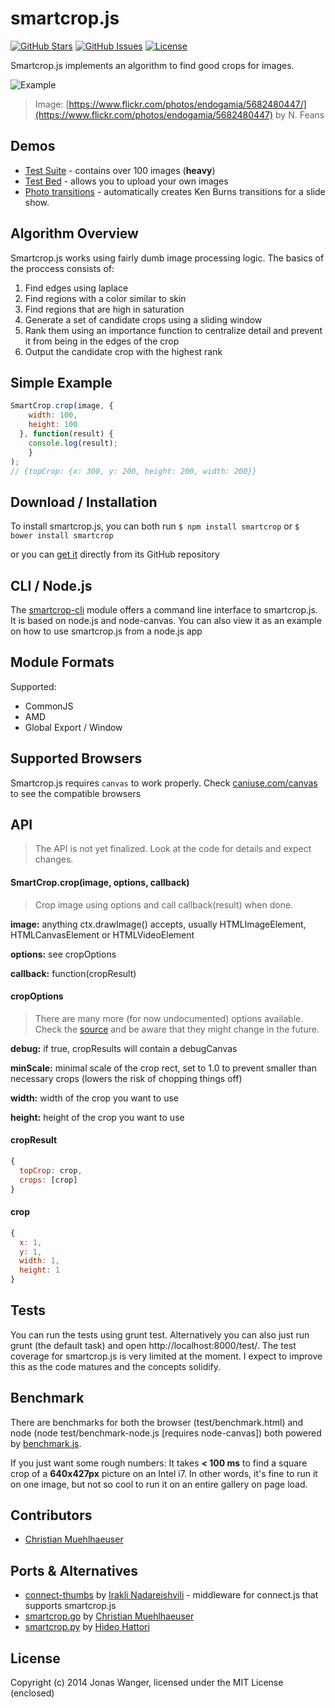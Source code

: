 smartcrop.js
============

[![GitHub Stars](https://img.shields.io/github/stars/jwagner/smartcrop.js.svg?style=flat-square)](https://github.com/jwagner/smartcrop.js/stargazers) [![GitHub Issues](https://img.shields.io/github/issues/jwagner/smartcrop.js.svg?style=flat-square)](https://github.com/jwagner/smartcrop.js/issues) [![License](https://img.shields.io/badge/license-MIT-blue.svg?style=flat-square)](https://github.com/jwagner/smartcrop.js/blob/master/LICENSE)

Smartcrop.js implements an algorithm to find good crops for images.

![Example](http://29a.ch/sandbox/2014/smartcrop/example.jpg)
> Image: [https://www.flickr.com/photos/endogamia/5682480447/](https://www.flickr.com/photos/endogamia/5682480447) by N. Feans


## Demos
* [Test Suite](http://29a.ch/sandbox/2014/smartcrop/examples/testsuite.html) - contains over 100 images (**heavy**)
* [Test Bed](http://29a.ch/sandbox/2014/smartcrop/examples/testbed.html) - allows you to upload your own images
* [Photo transitions](http://29a.ch/sandbox/2014/smartcrop/examples/slideshow.html) - automatically creates Ken Burns transitions for a slide show.


## Algorithm Overview
Smartcrop.js works using fairly dumb image processing logic. The basics of the proccess consists of:

1. Find edges using laplace
1. Find regions with a color similar to skin
1. Find regions that are high in saturation
1. Generate a set of candidate crops using a sliding window
1. Rank them using an importance function to centralize detail and prevent it from being in the edges of the crop
1. Output the candidate crop with the highest rank


## Simple Example
```javascript
SmartCrop.crop(image, {
    width: 100,
    height: 100
  }, function(result) {
    console.log(result);
    }
);
// {topCrop: {x: 300, y: 200, height: 200, width: 200}}
```


## Download / Installation
To install smartcrop.js, you can both run ```$ npm install smartcrop``` or ```$ bower install smartcrop```

or you can [get it](https://raw.githubusercontent.com/jwagner/smartcrop.js/master/smartcrop.js) directly from its GitHub repository


## CLI / Node.js
The [smartcrop-cli](https://github.com/jwagner/smartcrop-cli) module offers a command line interface to smartcrop.js. It is based on node.js and node-canvas. You can also view it as an example on how to use smartcrop.js from a node.js app


## Module Formats
Supported:
* CommonJS
* AMD
* Global Export / Window


## Supported Browsers
Smartcrop.js requires `canvas` to work properly. Check [caniuse.com/canvas](http://caniuse.com/canvas) to see the compatible browsers


## API
> The API is not yet finalized. Look at the code for details and expect changes.

#### SmartCrop.crop(image, options, callback)
> Crop image using options and call callback(result) when done.

**image:** anything ctx.drawImage() accepts, usually HTMLImageElement, HTMLCanvasElement or HTMLVideoElement

**options:** see cropOptions

**callback:** function(cropResult)


#### cropOptions
> There are many more (for now undocumented) options available. Check the [source](smartcrop.js#L32) and be aware that they might change in the future.

**debug:** if true, cropResults will contain a debugCanvas

**minScale:** minimal scale of the crop rect, set to 1.0 to prevent smaller than necessary crops (lowers the risk of chopping things off)

**width:** width of the crop you want to use

**height:** height of the crop you want to use


#### cropResult
```javascript
{
  topCrop: crop,
  crops: [crop]
}
```

#### crop
```javascript
{
  x: 1,
  y: 1,
  width: 1,
  height: 1
}
```


## Tests
You can run the tests using grunt test. Alternatively you can also just run grunt (the default task) and open http://localhost:8000/test/. 
The test coverage for smartcrop.js is very limited at the moment. I expect to improve this as the code matures and the concepts solidify.


## Benchmark
There are benchmarks for both the browser (test/benchmark.html) and node (node test/benchmark-node.js [requires node-canvas])
both powered by [benchmark.js](http://benchmarkjs.com).

If you just want some rough numbers: It takes **< 100 ms** to find a square crop of a **640x427px** picture on an Intel i7.
In other words, it's fine to run it on one image, but not so cool to run it on an entire gallery on page load.


## Contributors
* [Christian Muehlhaeuser](https://github.com/muesli)


## Ports & Alternatives
* [connect-thumbs](https://github.com/inadarei/connect-thumbs) by [Irakli Nadareishvili](https://github.com/inadarei/connect-thumbs) - middleware for connect.js that supports smartcrop.js
* [smartcrop.go](https://github.com/muesli/smartcrop) by [Christian Muehlhaeuser](https://github.com/muesli)
* [smartcrop.py](https://github.com/hhatto/smartcrop.py) by [Hideo Hattori](http://www.hexacosa.net/about/)


## License
Copyright (c) 2014 Jonas Wanger, licensed under the MIT License (enclosed)
